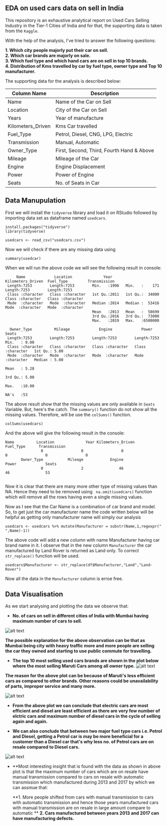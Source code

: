 ## EDA on used cars data on sell in India
This repository is an exhaustive analytical report on Used Cars Selling Industry in the Tier-1 Cities of 
India and for that, the supporting data is taken from the `Kaggle`.

With the help of the analysis, I've tried to answer the following questions:

**1. Which city people majorly put their car on sell.**<br/>
**2. Which car brands are majorly on sale.**<br/>
**3. Which fuel type and which hand cars are on sell in top 10 brands.**<br/>
**4. Distribution of Kms travelled by car by fuel type, owner type and Top 10 manufacturer.**<br/>

The supporting data for the analysis is described below:

| Column Name       | Description                                              |
|-------------------|----------------------------------------------------------|
| Name              | Name of the Car on Sell                                  |
| Location          | City of the Car on Sell                                  |
| Years             | Year of manufacture                                      |   
| Kilometers_Driven | Kms Car travelled                                        |
| Fuel_Type         | Petrol, Diesel, CNG, LPG, Electric                       | 
| Transmission      | Manual, Automatic                                        |
| Owner_Type        | First, Second, Third, Fourth Hand & Above                |
| Mileage           | Mileage of the Car                                       |
| Engine            | Engine Displacement                                      |                                      
| Power             | Power of Engine                                          |
| Seats             | No. of Seats in Car                                      |

## Data Manupulation

First we will install the `tidyverse` library and load it on RStudio followed by importing data set as dataframe named `usedcars`.

```{r}
install.packages("tidyverse")
library(tidyverse)

usedcars <- read_csv("usedcars.csv")
```

Now we will check if there are any missing data using

```{r}
summary(usedcar)
```

When we will run the above code we will see the following result in console:

```
     Name             Location              Year      Kilometers_Driven  Fuel_Type         Transmission      
 Length:7253        Length:7253        Min.   :1996   Min.   :    171   Length:7253        Length:7253       
 Class :character   Class :character   1st Qu.:2011   1st Qu.:  34000   Class :character   Class :character  
 Mode  :character   Mode  :character   Median :2014   Median :  53416   Mode  :character   Mode  :character  
                                       Mean   :2013   Mean   :  58699                                        
                                       3rd Qu.:2016   3rd Qu.:  73000                                        
                                       Max.   :2019   Max.   :6500000                                        
                                                                                                             
  Owner_Type          Mileage             Engine             Power               Seats         
 Length:7253        Length:7253        Length:7253        Length:7253        Min.   : 0.00
 Class :character   Class :character   Class :character   Class :character   1st Qu.: 5.00
 Mode  :character   Mode  :character   Mode  :character   Mode  :character   Median : 5.00 
                                                                             Mean   : 5.28                     
                                                                             3rd Qu.: 5.00                     
                                                                             Max.   :10.00                     
                                                                             NA's   :53 
 ```
 
The above result show that the missing values are only available in `Seats` Variable. But, here's the catch. The `summary()`
function do not show all the missing values. Therefore, will be use the `colSums()` function.

```{r}
colSums(usedcars)
```

And the above will give the following result in the console:

```
Name          Location              Year Kilometers_Driven         Fuel_Type      Transmission 
                0                 0                 0                 0                 0                 0 
       Owner_Type           Mileage            Engine             Power             Seats
                0                 2                46                46                53
                
```

Now it is clear that there are many more other type of missing values than NA. Hence they need to be removed using ` na.omit(usedcars)` function which will remove all the rows having even a single missing values.

Now as I see that the Car Name is a combination of car brand and model. So, to get just the car manufacturer name the code written below will be helpful as getting only manufacturer name will simply our analysis

```{r}
usedcars <- usedcars %>% mutate(Manufacturer = substr(Name,1,regexpr(" ",Name)-1))
```
The above code will add a new column with name Manufacturer having car brand name in it. I observe that in the new column `Manufacturer` the car manufactured by Land Rover is returned as Land only. To correct `str_replace()` function will be used.

```{r}
usedcars$Manufacturer <- str_replace(df$Manufacturer,"Land","Land-Rover")
```
Now all the data in the `Manufacturer` column is erroe free.

## Data Visualisation

As we start analysing and plotting the data we observe that:

* **No. of cars on sell in different cities of India with Mumbai having maximum number of cars to sell.**

![alt text](https://github.com/MukulParashar/Used_Car_Sell_India/blob/master/images/City%20and%20Cars%20Count.png)

**The possible explanation for the above observation can be that as Mumbai being city with heavy traffic more and more people are selling the car they owned and starting to use public commute for travelling.**

* **The top 10 most selling used cars brands are shown in the plot below where the most selling Maruti Cars among all owner type.**
![alt text](https://github.com/MukulParashar/Used_Car_Sell_India/blob/master/images/top%2010%20brands.png)

**The reason for the above plot can be because of Maruti's less efficient cars as compared to other brands. Other reasons could be unavailability of parts, improper service and many more.**

![alt text](https://github.com/MukulParashar/Used_Car_Sell_India/blob/master/images/Fuel%20type%20Owner%20type.png)

* **From the above plot we can conclude that electric cars are most efficient and diesel are least efficient as there are very few number of elctric cars and maximum number of diesel cars in the cycle of selling again and again.** 

* **We can also conclude that between two major fuel type cars i.e. Petrol and Diesel, getting a Petrol car is may be more beneficial for a customer than a Diesel car that's why less no. of Petrol cars are on resale compared to Diesel cars.**

![alt text](https://github.com/MukulParashar/Used_Car_Sell_India/blob/master/images/Auto.png)

* **Most interesting insight that is found with the data as shown in above plot is that the maximum number of cars which are on resale have manual transmission compared to cars on resale with automatic transmission which manufactured during 2013 and 2017 by which we can assmue that:

     **1. More people shifted from cars with manual transmission to cars with automatic transmission and hence those years manufactured cars with manual transmission are on resale in large amount compare to automatic **
     **2. Cars manufactured between years 2013 and 2017 can have manufacturing defects.**














